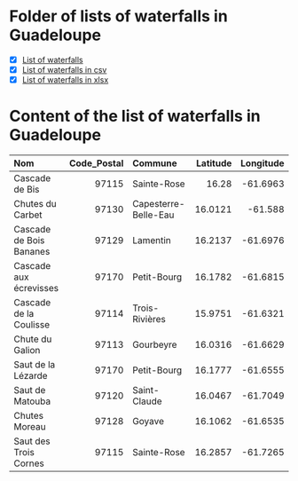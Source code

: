 # Folder of lists of waterfalls in Guadeloupe

- [x] [List of waterfalls](waterfalls.md)
- [x] [List of waterfalls in csv](waterfalls.csv)
- [x] [List of waterfalls in xlsx](waterfalls.xlsx)

# Content of the list of waterfalls in Guadeloupe

| Nom                     |   Code_Postal | Commune              |   Latitude |   Longitude |
|:------------------------|--------------:|:---------------------|-----------:|------------:|
| Cascade de Bis          |         97115 | Sainte-Rose          |    16.28   |    -61.6963 |
| Chutes du Carbet        |         97130 | Capesterre-Belle-Eau |    16.0121 |    -61.588  |
| Cascade de Bois Bananes |         97129 | Lamentin             |    16.2137 |    -61.6976 |
| Cascade aux écrevisses  |         97170 | Petit-Bourg          |    16.1782 |    -61.6815 |
| Cascade de la Coulisse  |         97114 | Trois-Rivières       |    15.9751 |    -61.6321 |
| Chute du Galion         |         97113 | Gourbeyre            |    16.0316 |    -61.6629 |
| Saut de la Lézarde      |         97170 | Petit-Bourg          |    16.1777 |    -61.6555 |
| Saut de Matouba         |         97120 | Saint-Claude         |    16.0467 |    -61.7049 |
| Chutes Moreau           |         97128 | Goyave               |    16.1062 |    -61.6535 |
| Saut des Trois Cornes   |         97115 | Sainte-Rose          |    16.2857 |    -61.7265 |